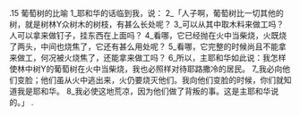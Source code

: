 .15 
葡萄树的比喻 
1_耶和华的话临到我，说： 2_「人子啊，葡萄树比一切其他的树，就是树林Y众树木的树枝，有甚么长处呢？ 3_可以从其中取木料来做工吗？人可以拿来做钉子，挂东西在上面吗？ 4_看哪，它已经抛在火中当柴烧，火既烧了两头，中间也烧焦了，它还有甚么用处呢？ 5_看哪，它完整的时候尚且不能拿来做工，何况被火烧焦了，还能拿来做工吗？ 6_所以，主耶和华如此说：我怎样使林中树Y的葡萄树在火中当柴烧，我也必照样对待耶路撒冷的居民。 7_我必向他们变脸；他们虽从火中逃出来，火仍要烧灭他们。我向他们变脸的时候，你们就知道我是耶和华。 8_我必使这地荒凉，因为他们做了背叛的事。这是主耶和华说的。」 
.